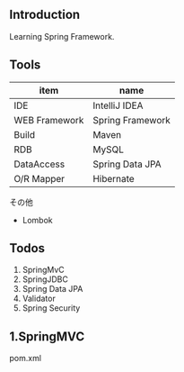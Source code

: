 ## Introduction
Learning Spring Framework.

## Tools

|item|name|
|-----|-------|
|IDE|IntelliJ IDEA|
|WEB Framework| Spring Framework|
|Build|Maven|
|RDB|MySQL|
|DataAccess|Spring Data JPA|
|O/R Mapper| Hibernate|

その他  
- Lombok

## Todos
1. SpringMvC
2. SpringJDBC
3. Spring Data JPA
4. Validator
5. Spring Security

## 1.SpringMVC
pom.xml
